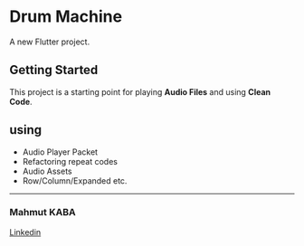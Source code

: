 # Drum Machine

A new Flutter project.

## Getting Started

This project is a starting point for playing **Audio Files** and using **Clean Code**.

## using

- Audio Player Packet
- Refactoring repeat codes
- Audio Assets
- Row/Column/Expanded etc.


---
### Mahmut KABA

[Linkedin](https://www.linkedin.com/in/mahmut-kaba-8ab997253/)
